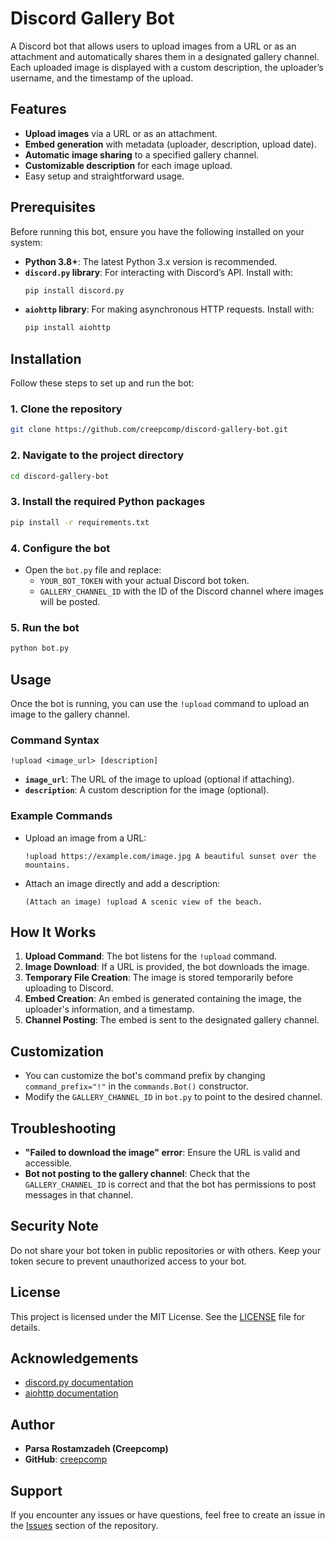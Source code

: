 # Discord Gallery Bot

A Discord bot that allows users to upload images from a URL or as an attachment and automatically shares them in a designated gallery channel. Each uploaded image is displayed with a custom description, the uploader’s username, and the timestamp of the upload.

## Features
- **Upload images** via a URL or as an attachment.
- **Embed generation** with metadata (uploader, description, upload date).
- **Automatic image sharing** to a specified gallery channel.
- **Customizable description** for each image upload.
- Easy setup and straightforward usage.

## Prerequisites
Before running this bot, ensure you have the following installed on your system:
- **Python 3.8+**: The latest Python 3.x version is recommended.
- **`discord.py` library**: For interacting with Discord’s API. Install with:
  ```bash
  pip install discord.py
  ```
- **`aiohttp` library**: For making asynchronous HTTP requests. Install with:
  ```bash
  pip install aiohttp
  ```

## Installation
Follow these steps to set up and run the bot:

### 1. Clone the repository
```bash
git clone https://github.com/creepcomp/discord-gallery-bot.git
```

### 2. Navigate to the project directory
```bash
cd discord-gallery-bot
```

### 3. Install the required Python packages
```bash
pip install -r requirements.txt
```

### 4. Configure the bot
- Open the `bot.py` file and replace:
  - `YOUR_BOT_TOKEN` with your actual Discord bot token.
  - `GALLERY_CHANNEL_ID` with the ID of the Discord channel where images will be posted.

### 5. Run the bot
```bash
python bot.py
```

## Usage
Once the bot is running, you can use the `!upload` command to upload an image to the gallery channel.

### Command Syntax
```
!upload <image_url> [description]
```
- **`image_url`**: The URL of the image to upload (optional if attaching).
- **`description`**: A custom description for the image (optional).

### Example Commands
- Upload an image from a URL:
  ```
  !upload https://example.com/image.jpg A beautiful sunset over the mountains.
  ```

- Attach an image directly and add a description:
  ```
  (Attach an image) !upload A scenic view of the beach.
  ```

## How It Works
1. **Upload Command**: The bot listens for the `!upload` command.
2. **Image Download**: If a URL is provided, the bot downloads the image.
3. **Temporary File Creation**: The image is stored temporarily before uploading to Discord.
4. **Embed Creation**: An embed is generated containing the image, the uploader's information, and a timestamp.
5. **Channel Posting**: The embed is sent to the designated gallery channel.

## Customization
- You can customize the bot's command prefix by changing `command_prefix="!"` in the `commands.Bot()` constructor.
- Modify the `GALLERY_CHANNEL_ID` in `bot.py` to point to the desired channel.

## Troubleshooting
- **"Failed to download the image" error**: Ensure the URL is valid and accessible.
- **Bot not posting to the gallery channel**: Check that the `GALLERY_CHANNEL_ID` is correct and that the bot has permissions to post messages in that channel.

## Security Note
Do not share your bot token in public repositories or with others. Keep your token secure to prevent unauthorized access to your bot.

## License
This project is licensed under the MIT License. See the [LICENSE](LICENSE) file for details.

## Acknowledgements
- [discord.py documentation](https://discordpy.readthedocs.io/)
- [aiohttp documentation](https://docs.aiohttp.org/en/stable/)

## Author
- **Parsa Rostamzadeh (Creepcomp)**
- **GitHub**: [creepcomp](https://github.com/creepcomp)

## Support
If you encounter any issues or have questions, feel free to create an issue in the [Issues](https://github.com/creepcomp/discord-gallery-bot/issues) section of the repository.
